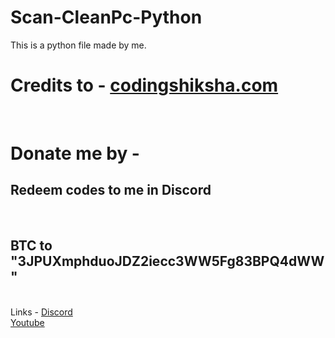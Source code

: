 # Scan-CleanPc-Python
This is a python file made by me.
<br>
<h1>Credits to - <a href="https://codingshiksha.com/python/python-3-tkinter-script-to-scan-system-and-cleanup-disk-and-drives-and-delete-trash-files-gui-desktop-app-full-project-for-beginners/" target="_blank">codingshiksha.com</a></h1>
<br>
<h1>Donate me by -</h1>
<h2>Redeem codes to me in Discord</h2>
<br>
<h2>BTC to "3JPUXmphduoJDZ2iecc3WW5Fg83BPQ4dWW"</h2>
<br>
Links - 
<a href="https://discord.gg/P5TNB9jzKr" target="_blank">Discord</a>
<br>
<a href="https://www.youtube.com/channel/UCq_0PiQz6KBb6bsN6xG_LOA" target="_blank">Youtube</a>
